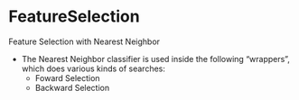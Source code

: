 # FeatureSelection
Feature Selection with Nearest Neighbor
- The Nearest Neighbor classifier is used inside the following “wrappers”, which does various kinds of searches: 
  - Foward Selection
  - Backward Selection
